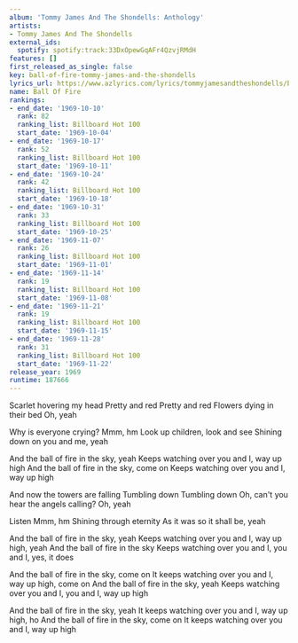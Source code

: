 ```yaml
---
album: 'Tommy James And The Shondells: Anthology'
artists:
- Tommy James And The Shondells
external_ids:
  spotify: spotify:track:33DxOpewGqAFr4QzvjRMdH
features: []
first_released_as_single: false
key: ball-of-fire-tommy-james-and-the-shondells
lyrics_url: https://www.azlyrics.com/lyrics/tommyjamesandtheshondells/balloffire.html
name: Ball Of Fire
rankings:
- end_date: '1969-10-10'
  rank: 82
  ranking_list: Billboard Hot 100
  start_date: '1969-10-04'
- end_date: '1969-10-17'
  rank: 52
  ranking_list: Billboard Hot 100
  start_date: '1969-10-11'
- end_date: '1969-10-24'
  rank: 42
  ranking_list: Billboard Hot 100
  start_date: '1969-10-18'
- end_date: '1969-10-31'
  rank: 33
  ranking_list: Billboard Hot 100
  start_date: '1969-10-25'
- end_date: '1969-11-07'
  rank: 26
  ranking_list: Billboard Hot 100
  start_date: '1969-11-01'
- end_date: '1969-11-14'
  rank: 19
  ranking_list: Billboard Hot 100
  start_date: '1969-11-08'
- end_date: '1969-11-21'
  rank: 19
  ranking_list: Billboard Hot 100
  start_date: '1969-11-15'
- end_date: '1969-11-28'
  rank: 31
  ranking_list: Billboard Hot 100
  start_date: '1969-11-22'
release_year: 1969
runtime: 187666
---
```

Scarlet hovering my head
Pretty and red
Pretty and red
Flowers dying in their bed
Oh, yeah

Why is everyone crying?
Mmm, hm
Look up children, look and see
Shining down on you and me, yeah

And the ball of fire in the sky, yeah
Keeps watching over you and I, way up high
And the ball of fire in the sky, come on
Keeps watching over you and I, way up high

And now the towers are falling
Tumbling down
Tumbling down
Oh, can't you hear the angels calling?
Oh, yeah

Listen
Mmm, hm
Shining through eternity
As it was so it shall be, yeah

And the ball of fire in the sky, yeah
Keeps watching over you and I, way up high, yeah
And the ball of fire in the sky
Keeps watching over you and I, you and I, yes, it does

And the ball of fire in the sky, come on
It keeps watching over you and I, way up high, come on
And the ball of fire in the sky, yeah
Keeps watching over you and I, you and I, way up high

And the ball of fire in the sky, yeah
It keeps watching over you and I, way up high, ho
And the ball of fire in the sky, come on
It keeps watching over you and I, way up high
